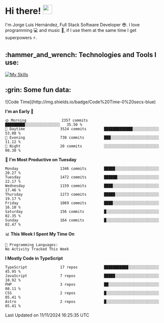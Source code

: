 <h1 align="left">
 <abc>
  <br>Hi there! <img src="https://user-images.githubusercontent.com/42378118/110234147-e3259600-7f4e-11eb-95be-0c4047144dea.gif" width="30"><br>
 </abc>
</h1>

I'm Jorge Luis Hernández, Full Stack Software Developer :sunglasses:. I love programming :computer: and music :musical_score:, if I use them at the same time I get superpowers :zap:. 


<h2 align="left">:hammer_and_wrench: Technologies and Tools I use:</h2>

[![My Skills](https://skillicons.dev/icons?i=js,ts,html,css,py,vue,react,next,nest,postgres,mysql)](https://skillicons.dev)

<h2 align="left">:grin: Some fun data:</h2>
<!--START_SECTION:waka-->
![Code Time](http://img.shields.io/badge/Code%20Time-0%20secs-blue)

**I'm an Early 🐤** 

```text
🌞 Morning                2357 commits        █████████░░░░░░░░░░░░░░░░   35.50 % 
🌆 Daytime                3524 commits        █████████████░░░░░░░░░░░░   53.08 % 
🌃 Evening                738 commits         ███░░░░░░░░░░░░░░░░░░░░░░   11.12 % 
🌙 Night                  20 commits          ░░░░░░░░░░░░░░░░░░░░░░░░░   00.30 % 
```
📅 **I'm Most Productive on Tuesday** 

```text
Monday                   1346 commits        █████░░░░░░░░░░░░░░░░░░░░   20.27 % 
Tuesday                  1472 commits        ██████░░░░░░░░░░░░░░░░░░░   22.17 % 
Wednesday                1159 commits        ████░░░░░░░░░░░░░░░░░░░░░   17.46 % 
Thursday                 1273 commits        █████░░░░░░░░░░░░░░░░░░░░   19.17 % 
Friday                   1069 commits        ████░░░░░░░░░░░░░░░░░░░░░   16.10 % 
Saturday                 156 commits         █░░░░░░░░░░░░░░░░░░░░░░░░   02.35 % 
Sunday                   164 commits         █░░░░░░░░░░░░░░░░░░░░░░░░   02.47 % 
```


📊 **This Week I Spent My Time On** 

```text
💬 Programming Languages: 
No Activity Tracked This Week
```

**I Mostly Code in TypeScript** 

```text
TypeScript               17 repos            ███████████░░░░░░░░░░░░░░   45.95 % 
JavaScript               7 repos             █████░░░░░░░░░░░░░░░░░░░░   18.92 % 
PHP                      3 repos             ██░░░░░░░░░░░░░░░░░░░░░░░   08.11 % 
CSS                      2 repos             █░░░░░░░░░░░░░░░░░░░░░░░░   05.41 % 
Astro                    2 repos             █░░░░░░░░░░░░░░░░░░░░░░░░   05.41 % 
```




 Last Updated on 11/11/2024 16:25:35 UTC
<!--END_SECTION:waka-->
